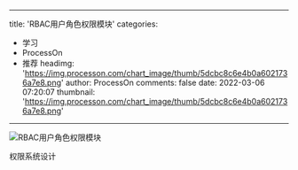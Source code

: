 
---
title: 'RBAC用户角色权限模块'
categories: 
 - 学习
 - ProcessOn
 - 推荐
headimg: 'https://img.processon.com/chart_image/thumb/5dcbc8c6e4b0a6021736a7e8.png'
author: ProcessOn
comments: false
date: 2022-03-06 07:20:07
thumbnail: 'https://img.processon.com/chart_image/thumb/5dcbc8c6e4b0a6021736a7e8.png'
---

<div>   
<img class="thumb" alt="RBAC用户角色权限模块" src="https://img.processon.com/chart_image/thumb/5dcbc8c6e4b0a6021736a7e8.png" referrerpolicy="no-referrer">
<p>权限系统设计</p>  
</div>
            